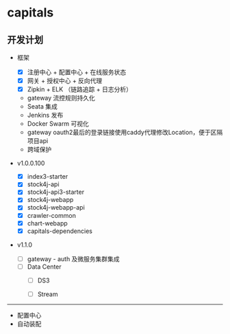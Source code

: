 # capitals



## 开发计划

- 框架
  - [x] 注册中心 + 配置中心 + 在线服务状态
  - [x] 网关 + 授权中心 + 反向代理
  - [x] Zipkin + ELK （链路追踪 + 日志分析）
  - gateway 流控规则持久化
  - Seata 集成
  - Jenkins 发布
  - Docker Swarm 可视化
  - gateway oauth2最后的登录链接使用caddy代理修改Location，便于区隔项目api
  - 跨域保护

- v1.0.0.100
  - [x] index3-starter
  - [x] stock4j-api
  - [x] stock4j-api3-starter
  - [x] stock4j-webapp
  - [x] stock4j-webapp-api
  - [x] crawler-common
  - [x] chart-webapp
  - [x] capitals-dependencies

- v1.1.0
  - [ ] gateway - auth 及微服务集群集成
  - [ ] Data Center
    - [ ] DS3
    - [ ] Stream



---
* 配置中心
* 自动装配



